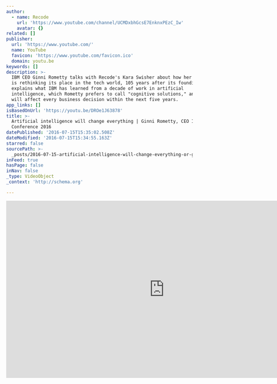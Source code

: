 ```yaml
---
author:
  - name: Recode
    url: 'https://www.youtube.com/channel/UCMDxbhGcsE7EnknxPEzC_Iw'
    avatar: {}
related: []
publisher:
  url: 'https://www.youtube.com/'
  name: YouTube
  favicon: 'https://www.youtube.com/favicon.ico'
  domain: youtu.be
keywords: []
description: >-
  IBM CEO Ginni Rometty talks with Recode's Kara Swisher about how her company
  is rethinking its place in the tech world, 105 years after its founding. She
  explains what IBM has learned from a decade of work in artificial
  intelligence, which Rometty prefers to call "cognitive solutions," and why AI
  will affect every business decision within the next five years.
app_links: []
isBasedOnUrl: 'https://youtu.be/DROe1J63878'
title: >-
  Artificial intelligence will change everything | Ginni Rometty, CEO IBM | Code
  Conference 2016
datePublished: '2016-07-15T15:35:02.508Z'
dateModified: '2016-07-15T15:34:55.163Z'
starred: false
sourcePath: >-
  _posts/2016-07-15-artificial-intelligence-will-change-everything-or-ginni-romet.md
inFeed: true
hasPage: false
inNav: false
_type: VideoObject
_context: 'http://schema.org'

---
```

<iframe src="https://cdn.embedly.com/widgets/media.html?src=https%3A%2F%2Fwww.youtube.com%2Fembed%2FDROe1J63878%3Ffeature%3Doembed&amp;url=http%3A%2F%2Fwww.youtube.com%2Fwatch%3Fv%3DDROe1J63878&amp;image=https%3A%2F%2Fi.ytimg.com%2Fvi%2FDROe1J63878%2Fhqdefault.jpg&amp;key=b7d04c9b404c499eba89ee7072e1c4f7&amp;type=text%2Fhtml&amp;schema=youtube" width="854" height="480" scrolling="no" frameborder="0" allowfullscreen="" style=""></iframe>